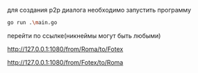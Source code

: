 для создания p2p диалога необходимо запустить программу
```bash
go run .\main.go
```
перейти по ссылке(никнеймы могут быть любыми)

http://127.0.0.1:1080/from/Roma/to/Fotex

http://127.0.0.1:1080/from/Fotex/to/Roma